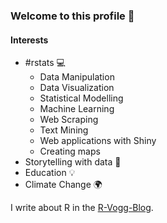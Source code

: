 ### Welcome to this profile 👋

#### Interests

- #rstats :computer:
  - Data Manipulation
  - Data Visualization
  - Statistical Modelling
  - Machine Learning
  - Web Scraping
  - Text Mining
  - Web applications with Shiny
  - Creating maps
- Storytelling with data :traffic_light:
- Education :bulb:
- Climate Change :earth_africa:


I write about R in the [R-Vogg-Blog](https://r-vogg-blog.netlify.app/).
